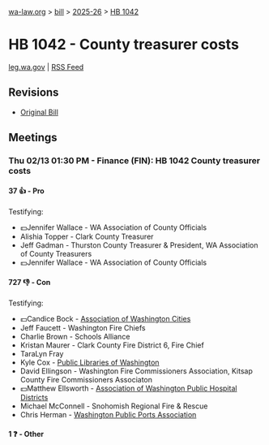 [wa-law.org](/) > [bill](/bill/) > [2025-26](/bill/2025-26/) > [HB 1042](/bill/2025-26/hb/1042/)

# HB 1042 - County treasurer costs
[leg.wa.gov](https://app.leg.wa.gov/billsummary?BillNumber=1042&Year=2025&Initiative=false) | [RSS Feed](./rss.xml)

## Revisions
* [Original Bill](1/)

## Meetings
### Thu 02/13 01:30 PM - Finance (FIN): HB 1042 County treasurer costs
#### 37 👍 - Pro
Testifying:
* 💵Jennifer Wallace - WA Association of County Officials
* Alishia Topper - Clark County Treasurer
* Jeff Gadman - Thurston County Treasurer & President, WA Association of County Treasurers
* 💵Jennifer Wallace - WA Association of County Officials

#### 727 👎 - Con
Testifying:
* 💵Candice Bock - [Association of Washington Cities](/org/association_of_washington_cities/)
* Jeff Faucett - Washington Fire Chiefs
* Charlie Brown - Schools Alliance
* Kristan Maurer - Clark County Fire District 6, Fire Chief
* TaraLyn Fray
* Kyle Cox - [Public Libraries of Washington](/org/public_libraries_of_washington/)
* David Ellingson - Washington Fire Commissioners Association, Kitsap County Fire Commissioners Associaton
* 💵Matthew Ellsworth - [Association of Washington Public Hospital Districts](/org/association_of_washington_public_hospital_districts/)
* Michael McConnell - Snohomish Regional Fire & Rescue
* Chris Herman - [Washington Public Ports Association](/org/washington_public_ports_association/)

#### 1 ❓ - Other
